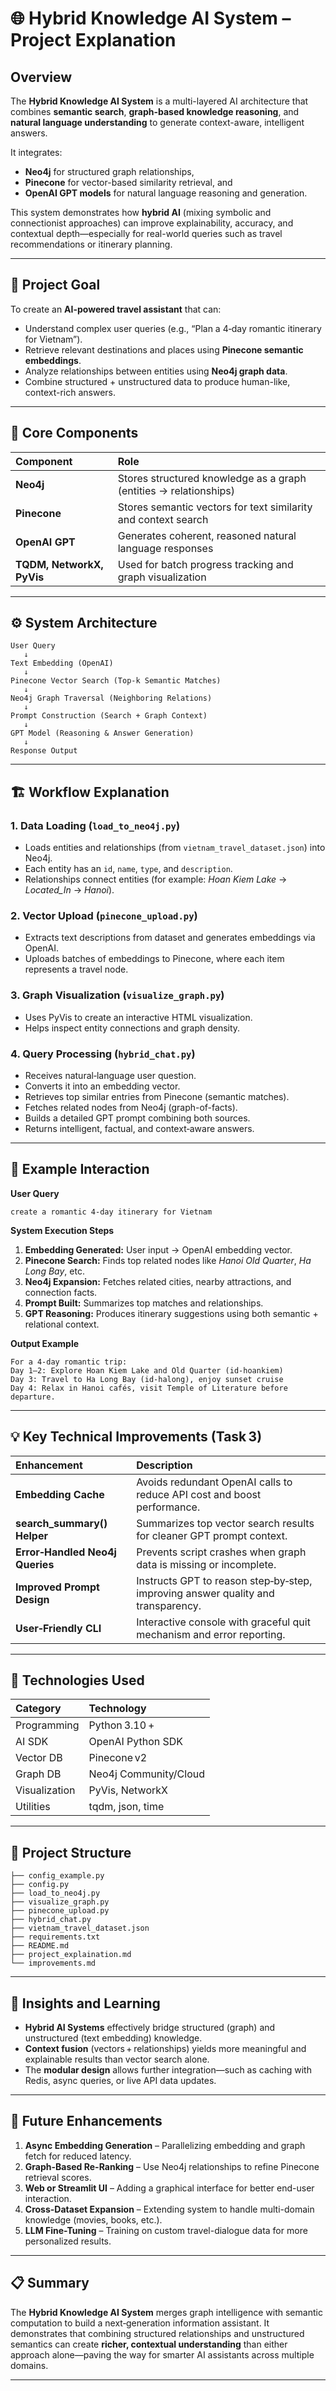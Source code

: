 
# 🌐 Hybrid Knowledge AI System – Project Explanation

## Overview

The **Hybrid Knowledge AI System** is a multi-layered AI architecture that combines **semantic search**, **graph-based knowledge reasoning**, and **natural language understanding** to generate context-aware, intelligent answers.

It integrates:

- **Neo4j** for structured graph relationships,
- **Pinecone** for vector-based similarity retrieval, and
- **OpenAI GPT models** for natural language reasoning and generation.

This system demonstrates how **hybrid AI** (mixing symbolic and connectionist approaches) can improve explainability, accuracy, and contextual depth—especially for real-world queries such as travel recommendations or itinerary planning.

***

## 🎯 Project Goal

To create an **AI-powered travel assistant** that can:

- Understand complex user queries (e.g., “Plan a 4‑day romantic itinerary for Vietnam”).
- Retrieve relevant destinations and places using **Pinecone semantic embeddings**.
- Analyze relationships between entities using **Neo4j graph data**.
- Combine structured + unstructured data to produce human-like, context-rich answers.

***

## 🧠 Core Components

| Component | Role |
| :-- | :-- |
| **Neo4j** | Stores structured knowledge as a graph (entities → relationships) |
| **Pinecone** | Stores semantic vectors for text similarity and context search |
| **OpenAI GPT** | Generates coherent, reasoned natural language responses |
| **TQDM, NetworkX, PyVis** | Used for batch progress tracking and graph visualization |


***

## ⚙️ System Architecture

```
User Query
   ↓
Text Embedding (OpenAI)
   ↓
Pinecone Vector Search (Top-k Semantic Matches)
   ↓
Neo4j Graph Traversal (Neighboring Relations)
   ↓
Prompt Construction (Search + Graph Context)
   ↓
GPT Model (Reasoning & Answer Generation)
   ↓
Response Output
```


***

## 🏗️ Workflow Explanation

### 1. Data Loading (`load_to_neo4j.py`)

- Loads entities and relationships (from `vietnam_travel_dataset.json`) into Neo4j.
- Each entity has an `id`, `name`, `type`, and `description`.
- Relationships connect entities (for example: *Hoan Kiem Lake* → *Located_In* → *Hanoi*).


### 2. Vector Upload (`pinecone_upload.py`)

- Extracts text descriptions from dataset and generates embeddings via OpenAI.
- Uploads batches of embeddings to Pinecone, where each item represents a travel node.


### 3. Graph Visualization (`visualize_graph.py`)

- Uses PyVis to create an interactive HTML visualization.
- Helps inspect entity connections and graph density.


### 4. Query Processing (`hybrid_chat.py`)

- Receives natural‑language user question.
- Converts it into an embedding vector.
- Retrieves top similar entries from Pinecone (semantic matches).
- Fetches related nodes from Neo4j (graph-of-facts).
- Builds a detailed GPT prompt combining both sources.
- Returns intelligent, factual, and context‑aware answers.

***

## 🧩 Example Interaction

**User Query**

```
create a romantic 4‑day itinerary for Vietnam
```

**System Execution Steps**

1. **Embedding Generated:** User input → OpenAI embedding vector.
2. **Pinecone Search:** Finds top related nodes like *Hanoi Old Quarter*, *Ha Long Bay*, etc.
3. **Neo4j Expansion:** Fetches related cities, nearby attractions, and connection facts.
4. **Prompt Built:** Summarizes top matches and relationships.
5. **GPT Reasoning:** Produces itinerary suggestions using both semantic + relational context.

**Output Example**

```
For a 4-day romantic trip:
Day 1–2: Explore Hoan Kiem Lake and Old Quarter (id‑hoankiem)
Day 3: Travel to Ha Long Bay (id‑halong), enjoy sunset cruise
Day 4: Relax in Hanoi cafés, visit Temple of Literature before departure.
```


***

## 💡 Key Technical Improvements (Task 3)

| Enhancement | Description |
| :-- | :-- |
| **Embedding Cache** | Avoids redundant OpenAI calls to reduce API cost and boost performance. |
| **search_summary() Helper** | Summarizes top vector search results for cleaner GPT prompt context. |
| **Error‑Handled Neo4j Queries** | Prevents script crashes when graph data is missing or incomplete. |
| **Improved Prompt Design** | Instructs GPT to reason step‑by‑step, improving answer quality and transparency. |
| **User‑Friendly CLI** | Interactive console with graceful quit mechanism and error reporting. |


***

## 🧾 Technologies Used

| Category | Technology |
| :-- | :-- |
| Programming | Python 3.10 + |
| AI SDK | OpenAI Python SDK |
| Vector DB | Pinecone v2 |
| Graph DB | Neo4j Community/Cloud |
| Visualization | PyVis, NetworkX |
| Utilities | tqdm, json, time |


***

## 📂 Project Structure

```
├── config_example.py
├── config.py
├── load_to_neo4j.py
├── visualize_graph.py
├── pinecone_upload.py
├── hybrid_chat.py
├── vietnam_travel_dataset.json
├── requirements.txt
├── README.md
├── project_explaination.md
└── improvements.md
```


***

## 🧭 Insights and Learning

- **Hybrid AI Systems** effectively bridge structured (graph) and unstructured (text embedding) knowledge.
- **Context fusion** (vectors + relationships) yields more meaningful and explainable results than vector search alone.
- The **modular design** allows further integration—such as caching with Redis, async queries, or live API data updates.

***

## 🚀 Future Enhancements

1. **Async Embedding Generation** – Parallelizing embedding and graph fetch for reduced latency.
2. **Graph-Based Re-Ranking** – Use Neo4j relationships to refine Pinecone retrieval scores.
3. **Web or Streamlit UI** – Adding a graphical interface for better end-user interaction.
4. **Cross-Dataset Expansion** – Extending system to handle multi-domain knowledge (movies, books, etc.).
5. **LLM Fine-Tuning** – Training on custom travel-dialogue data for more personalized results.

***

## 📋 Summary

The **Hybrid Knowledge AI System** merges graph intelligence with semantic computation to build a next‑generation information assistant. It demonstrates that combining structured relationships and unstructured semantics can create **richer, contextual understanding** than either approach alone—paving the way for smarter AI assistants across multiple domains.

***

